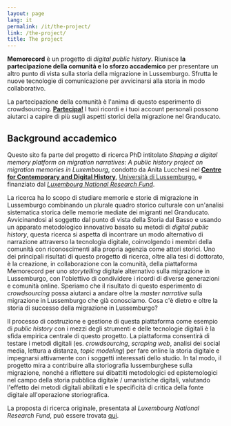 ```yaml
---
layout: page
lang: it
permalink: /it/the-project/
link: /the-project/
title: The project
---
```


**Memorecord** è un progetto di *digital public history*. Riunisce **la partecipazione della comunità e lo sforzo accademico** per presentare un altro punto di vista sulla storia della migrazione in Lussemburgo. Sfrutta le nuove tecnologie di comunicazione per avvicinarsi alla storia in modo collaborativo. 

<!-- more -->

La partecipazione della comunità è l'anima di questo esperimento di crowdsourcing. [**Partecipa!**](https://c2dh.github.io/memorecord/take-part/) I tuoi ricordi e i tuoi account personali possono aiutarci a capire di più sugli aspetti storici della migrazione nel Granducato.


## Background accademico

Questo sito fa parte del progetto di ricerca PhD intitolato *Shaping a digital memory platform on migration narratives: A public history project on migration memories in Luxembourg*, condotto da Anita Lucchesi nel [**Centre for Contemporary and Digital History**](https://www.c2dh.uni.lu/), [Università di Lussemburgo](https://www.uni.lu/), e finanziato dal [*Luxembourg National Research Fund*](https://www.fnr.lu).

La ricerca ha lo scopo di studiare memorie e storie di migrazione in Lussemburgo combinando un plurale quadro storico culturale con un'analisi sistematica storica delle memorie mediate dei migranti nel Granducato. Avvicinandosi al soggetto dal punto di vista della Storia dal Basso e usando un apparato metodologico innovativo basato su metodi di *digital public history*, questa ricerca si aspetta di incontrare un modo alternativo di narrazione attraverso la tecnologia digitale, coinvolgendo i membri della comunità con riconoscimenti alla propria agenzia come attori storici. Uno dei principali risultati di questo progetto di ricerca, oltre alla tesi di dottorato, è la creazione, in collaborazione con la comunità, della piattaforma Memorecord per uno *storytelling* digitale alternativo sulla migrazione in Lussemburgo, con l'obiettivo di condividere i ricordi di diverse generazioni e comunità online. Speriamo che il risultato di questo esperimento di *crowdsourcing* possa aiutarci a  andare oltre la *master narrative* sulla migrazione in Lussemburgo che già conosciamo. Cosa c'è dietro e oltre la storia di successo della migrazione in Lussemburgo?

Il processo di costruzione e gestione di questa piattaforma come esempio di *public history* con i mezzi degli strumenti e delle tecnologie digitali è la sfida empirica centrale di questo progetto. La piattaforma consentirà di testare i metodi digitali (es. *crowdsourcing*, *scraping web*, analisi dei social media, lettura a distanza, *topic modeling*) per fare online la storia digitale e impegnarsi attivamente con i soggetti interessati dello studio. In tal modo, il progetto mira a contribuire alla storiografia lussemburghese sulla migrazione, nonché a riflettere sui dibattiti metodologici ed epistemologici nel campo della storia pubblica digitale / umanistiche digitali, valutando l'effetto dei metodi digitali abilitati e le specificità di critica della fonte digitale all'operazione storiografica.

La proposta di ricerca originale, presentata al *Luxembourg National Research Fund*, può essere trovata [qui](https://historiografianarede.files.wordpress.com/2015/10/lucchesi-fnr.pdf).
